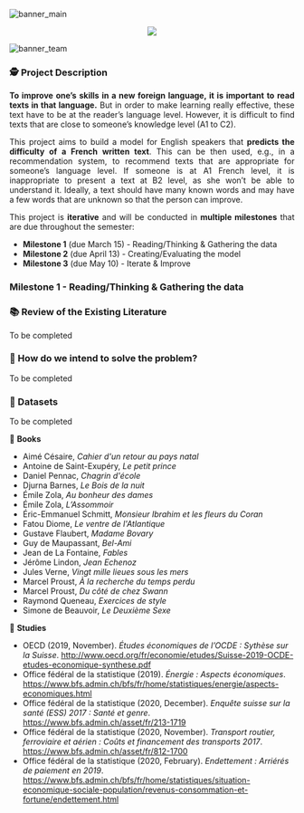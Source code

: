 
 
![banner_main](https://raw.githubusercontent.com/epicalekspwner/BigScaleAnalytics2021/main/Resources/groupAmazon_banner_main_v2.svg)

<p align="center">
  <img src="https://raw.githubusercontent.com/epicalekspwner/BigScaleAnalytics2021/main/Resources/groupAmazon_central_banner.gif" />
</p>

![banner_team](https://raw.githubusercontent.com/epicalekspwner/BigScaleAnalytics2021/main/Resources/groupAmazon_banner_team.svg)

### 🕵️ Project Description

<p align="justify"> 
  <strong>To improve one’s skills in a new foreign language, it is important to read texts in that language.</strong> But in order to make learning really effective, these text have to be at the reader’s language level. However, it is difficult to find texts that are close to someone’s knowledge level (A1 to C2).
</p>

<p align="justify"> 
  This project aims to build a model for English speakers that <strong>predicts the difficulty of a French written text</strong>. This can be then used, e.g., in a recommendation system, to recommend texts that are appropriate for someone’s language level. If someone is at A1 French level, it is inappropriate to present a text at B2 level, as she won’t be able to understand it. Ideally, a text should have many known words and may have a few words that are unknown so that the person can improve.
</p>

<p align="justify">
  This project is <strong>iterative</strong> and will be conducted in <strong>multiple milestones</strong> that are due throughout the semester:
</p>

- **Milestone 1** (due March 15) - Reading/Thinking & Gathering the data 
- **Milestone 2** (due April 13) - Creating/Evaluating the model
- **Milestone 3** (due May 10) - Iterate & Improve 

### Milestone 1 - Reading/Thinking & Gathering the data 

### 📚 Review of the Existing Literature
To be completed

### 💭 How do we intend to solve the problem?
To be completed

### 💾 Datasets
To be completed

📗 **Books**
- Aimé Césaire, *Cahier d'un retour au pays natal*
- Antoine de Saint-Exupéry, *Le petit prince*
- Daniel Pennac, *Chagrin d'école*
- Djurna Barnes, *Le Bois de la nuit*
- Émile Zola, *Au bonheur des dames*
- Émile Zola, *L’Assommoir*
- Éric-Emmanuel Schmitt, *Monsieur Ibrahim et les fleurs du Coran*
- Fatou Diome, *Le ventre de l'Atlantique*
- Gustave Flaubert, *Madame Bovary*
- Guy de Maupassant, *Bel-Ami*
- Jean de La Fontaine, *Fables*
- Jérôme Lindon, *Jean Echenoz*
- Jules Verne, *Vingt mille lieues sous les mers*
- Marcel Proust, *À la recherche du temps perdu*
- Marcel Proust, *Du côté de chez Swann*
- Raymond Queneau, *Exercices de style*
- Simone de Beauvoir, *Le Deuxième Sexe*

🔭 **Studies**
- OECD (2019, November). *Études économiques de l’OCDE : Sythèse sur la Suisse*. 
  http://www.oecd.org/fr/economie/etudes/Suisse-2019-OCDE-etudes-economique-synthese.pdf
- Office fédéral de la statistique (2019). *Énergie : Aspects économiques*. https://www.bfs.admin.ch/bfs/fr/home/statistiques/energie/aspects-economiques.html
- Office fédéral de la statistique (2020, December). *Enquête suisse sur la santé (ESS) 2017 : Santé et genre*. https://www.bfs.admin.ch/asset/fr/213-1719
- Office fédéral de la statistique (2020, November). *Transport routier, ferroviaire et aérien : Coûts et financement des transports 2017*. https://www.bfs.admin.ch/asset/fr/812-1700
- Office fédéral de la statistique (2020, February). *Endettement : Arriérés de paiement en 2019*. https://www.bfs.admin.ch/bfs/fr/home/statistiques/situation-economique-sociale-population/revenus-consommation-et-fortune/endettement.html
